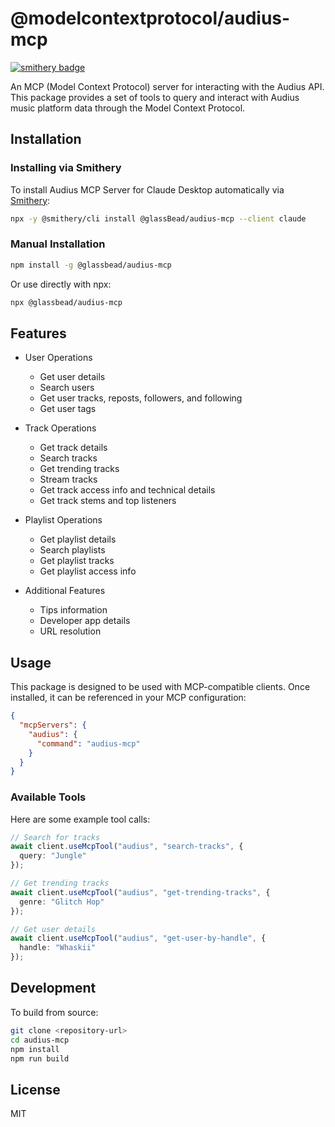 # @modelcontextprotocol/audius-mcp
[![smithery badge](https://smithery.ai/badge/@glassBead-tc/audius-mcp)](https://smithery.ai/server/@glassBead-tc/audius-mcp)

An MCP (Model Context Protocol) server for interacting with the Audius API. This package provides a set of tools to query and interact with Audius music platform data through the Model Context Protocol.

## Installation

### Installing via Smithery

To install Audius MCP Server for Claude Desktop automatically via [Smithery](https://smithery.ai/server/@glassBead-tc/audius-mcp):

```bash
npx -y @smithery/cli install @glassBead/audius-mcp --client claude
```

### Manual Installation
```bash
npm install -g @glassbead/audius-mcp
```

Or use directly with npx:

```bash
npx @glassbead/audius-mcp
```

## Features

- User Operations
  - Get user details
  - Search users
  - Get user tracks, reposts, followers, and following
  - Get user tags

- Track Operations
  - Get track details
  - Search tracks
  - Get trending tracks
  - Stream tracks
  - Get track access info and technical details
  - Get track stems and top listeners

- Playlist Operations
  - Get playlist details
  - Search playlists
  - Get playlist tracks
  - Get playlist access info

- Additional Features
  - Tips information
  - Developer app details
  - URL resolution

## Usage

This package is designed to be used with MCP-compatible clients. Once installed, it can be referenced in your MCP configuration:

```json
{
  "mcpServers": {
    "audius": {
      "command": "audius-mcp"
    }
  }
}
```

### Available Tools

Here are some example tool calls:

```typescript
// Search for tracks
await client.useMcpTool("audius", "search-tracks", {
  query: "Jungle"
});

// Get trending tracks
await client.useMcpTool("audius", "get-trending-tracks", {
  genre: "Glitch Hop"
});

// Get user details
await client.useMcpTool("audius", "get-user-by-handle", {
  handle: "Whaskii"
});
```

## Development

To build from source:

```bash
git clone <repository-url>
cd audius-mcp
npm install
npm run build
```

## License

MIT
